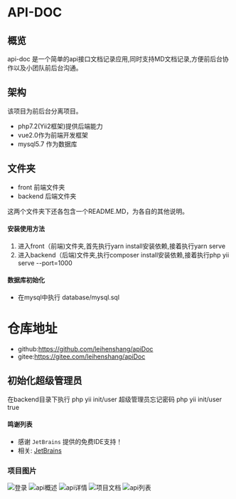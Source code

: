# API-DOC

## 概览
api-doc 是一个简单的api接口文档记录应用,同时支持MD文档记录,方便前后台协作以及小团队前后台沟通。
## 架构
该项目为前后台分离项目。
- php7.2(Yii2框架)提供后端能力
- vue2.0作为前端开发框架
- mysql5.7 作为数据库
  
## 文件夹
- front 前端文件夹
- backend 后端文件夹

这两个文件夹下还各包含一个README.MD，为各自的其他说明。

#### 安装使用方法
1. 进入front（前端)文件夹,首先执行yarn install安装依赖,接着执行yarn serve
2. 进入backend（后端)文件夹,执行composer install安装依赖,接着执行php yii serve --port=1000

#### 数据库初始化
- 在mysql中执行 database/mysql.sql 

# 仓库地址
- github:https://github.com/leihenshang/apiDoc
- gitee:https://gitee.com/leihenshang/apiDoc

## 初始化超级管理员

在backend目录下执行  php yii init/user
超级管理员忘记密码 php yii init/user true


#### 鸣谢列表
- 感谢 `JetBrains` 提供的免费IDE支持！
- 相关: [JetBrains](https://www.jetbrains.com/?from=apiDoc)

### 项目图片
![登录](https://images.gitee.com/uploads/images/2020/0531/222925_7c0239aa_1719135.png "start.png")
![api概述](https://images.gitee.com/uploads/images/2020/0531/222953_cf831496_1719135.png "detail.png")
![api详情](https://images.gitee.com/uploads/images/2020/0531/223008_68e4cfa8_1719135.png "api-detail.png")
![项目文档](https://images.gitee.com/uploads/images/2020/0531/223021_69ae4f2e_1719135.png "doc.png")
![api列表](https://images.gitee.com/uploads/images/2020/0531/223047_4d5916ce_1719135.png "api-list.png")

